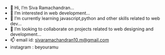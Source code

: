 - 👋 Hi, I’m Siva Ramachandran...
- 👀 I’m interested in web development...
- 🌱 I’m currently learning javascript,python and other skills related to web dev...
- 💞️ I’m looking to collaborate on projects related to web designing  and development...
- 📫 email id: sivaramachandran10.m@gmail.com
- instagram : beyouramu

<!---
Ramumsrc10/Ramumsrc10 is a ✨ special ✨ repository because its `README.md` (this file) appears on your GitHub profile.
You can click the Preview link to take a look at your changes.
--->
